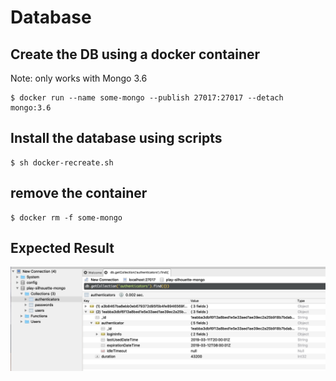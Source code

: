 # Database

## Create the DB using a docker container

Note: only works with Mongo 3.6


```
$ docker run --name some-mongo --publish 27017:27017 --detach mongo:3.6
```


## Install the database using scripts

```
$ sh docker-recreate.sh
```


## remove the container

```
$ docker rm -f some-mongo
```

## Expected Result

![alt tag](./Robo3T_.png)
